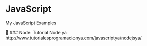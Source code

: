 # JavaScript
My JavaScript Examples 

📁 ### Node: Tutorial Node ya 
http://www.tutorialesprogramacionya.com/javascriptya/nodejsya/
